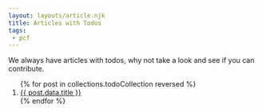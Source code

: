 ```yaml
---
layout: layouts/article.njk
title: Articles with Todos
tags:
 - pcf
---
```


We always have articles with todos, why not take a look and see if you can contribute.

<ol class="menu" reversed>
{% for post in collections.todoCollection reversed %}
<li>
<a href="{{post.url}}">{{ post.data.title }}</a>
</li>
{% endfor %}
</ol>

